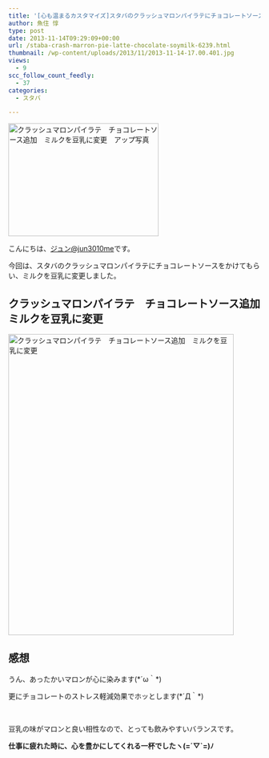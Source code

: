 ```yaml
---
title: '[心も温まるカスタマイズ]スタバのクラッシュマロンパイラテにチョコレートソースをかけてもらい、ミルクを豆乳に変更した'
author: 魚住 惇
type: post
date: 2013-11-14T09:29:09+00:00
url: /staba-crash-marron-pie-latte-chocolate-soymilk-6239.html
thumbnail: /wp-content/uploads/2013/11/2013-11-14-17.00.401.jpg
views:
  - 9
scc_follow_count_feedly:
  - 37
categories:
  - スタバ

---
```

<img decoding="async" loading="lazy" title="2013-11-14 17.00.40.jpg" src="/wp-content/uploads/2013/11/2013-11-14-17.00.40.jpg" alt="クラッシュマロンパイラテ　チョコレートソース追加　ミルクを豆乳に変更　アップ写真" width="300" height="225" border="0" />

<!--more-->

こんにちは、[ジュン@jun3010me][1]です。

今回は、スタバのクラッシュマロンパイラテにチョコレートソースをかけてもらい、ミルクを豆乳に変更しました。

## クラッシュマロンパイラテ　チョコレートソース追加　ミルクを豆乳に変更

<img decoding="async" loading="lazy" title="2013-11-14 17.00.35.jpg" src="/wp-content/uploads/2013/11/2013-11-14-17.00.35.jpg" alt="クラッシュマロンパイラテ　チョコレートソース追加　ミルクを豆乳に変更" width="450" height="600" border="0" /> 

## 感想

うん、あったかいマロンが心に染みます(\*´ω｀\*)

更にチョコレートのストレス軽減効果でホッとします(\*´Д｀\*)

 

豆乳の味がマロンと良い相性なので、とっても飲みやすいバランスです。

**仕事に疲れた時に、心を豊かにしてくれる一杯でしたヽ(=´▽\`=)ﾉ**

 [1]: https://twitter.com/jun3010me